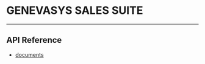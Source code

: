 # GENEVASYS SALES SUITE

***

## API Reference
* [documents](https://github.com/hielf/genevasys_sales/blob/master/api.md)
